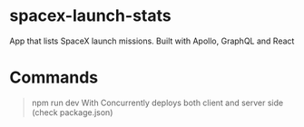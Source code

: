 # spacex-launch-stats
App that lists SpaceX launch missions. Built with Apollo, GraphQL and React

# Commands
> npm run dev
With Concurrently deploys both client and server side (check package.json)
